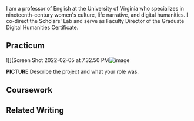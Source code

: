 I am a professor of English at the University of Virginia who specializes in nineteenth-century women's culture, life narrative, and digital humanities. I co-direct the Scholars' Lab and serve as Faculty Director of the Graduate Digital Humanities Certificate.

## Practicum

![](Screen Shot 2022-02-05 at 7.32.50 PM![image](https://user-images.githubusercontent.com/5839510/152855712-69f43123-799c-4fe8-8ba8-c8adfe680929.png)

**PICTURE**
Describe the project and what your role was.

## Coursework


## Related Writing
